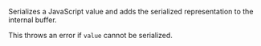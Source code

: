 
Serializes a JavaScript value and adds the serialized representation to the
internal buffer.

This throws an error if `value` cannot be serialized.

